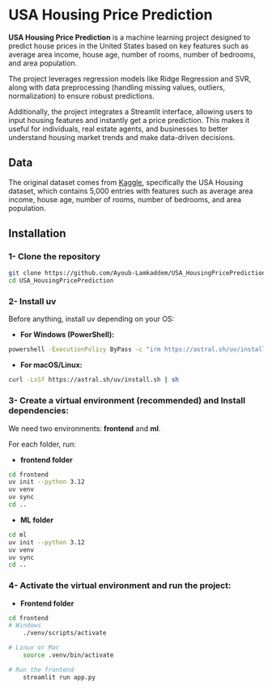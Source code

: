 # USA Housing Price Prediction

**USA Housing Price Prediction** is a machine learning project designed to predict house prices in the United States based on key features such as average area income, house age, number of rooms, number of bedrooms, and area population.

The project leverages regression models like Ridge Regression and SVR, along with data preprocessing (handling missing values, outliers, normalization) to ensure robust predictions.

Additionally, the project integrates a Streamlit interface, allowing users to input housing features and instantly get a price prediction. This makes it useful for individuals, real estate agents, and businesses to better understand housing market trends and make data-driven decisions.

## Data

The original dataset comes from [Kaggle](https://www.kaggle.com/datasets/farhankarim1/usa-house-prices), specifically the USA Housing dataset, which contains 5,000 entries with features such as average area income, house age, number of rooms, number of bedrooms, and area population.

## Installation

### 1- Clone the repository
```bash
git clone https://github.com/Ayoub-Lamkaddem/USA_HousingPricePrediction.git
cd USA_HousingPricePrediction
```

### 2- Install **uv**
Before anything, install uv depending on your OS:

- **For Windows (PowerShell):**
```bash
powershell -ExecutionPolicy ByPass -c "irm https://astral.sh/uv/install.ps1 | iex"
```
- **For macOS/Linux:**
```bash
curl -LsSf https://astral.sh/uv/install.sh | sh
```
### 3- Create a virtual environment (recommended) and Install dependencies:
We need two environments: **frontend** and **ml**.

For each folder, run:
- **frontend folder**
```bash
cd frontend
uv init --python 3.12
uv venv
uv sync
cd ..
```
- **ML folder**
```bash
cd ml
uv init --python 3.12
uv venv
uv sync
cd ..
```

### 4- Activate the virtual environment and run the project:
- **Frontend folder**
```bash
cd frontend
# Windows
    ./venv/scripts/activate

# Linux or Mac
    source .venv/bin/activate

# Run the frontend
    streamlit run app.py
```